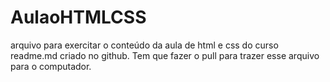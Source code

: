 # AulaoHTMLCSS
arquivo para exercitar o conteúdo da aula de html e css do curso
readme.md criado no github. Tem que fazer o pull para trazer esse arquivo para o computador.
